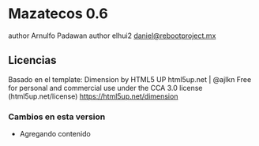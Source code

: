 # Mazatecos 0.6
author Arnulfo Padawan
author elhui2 daniel@rebootproject.mx

## Licencias
Basado en el template:
Dimension by HTML5 UP
html5up.net | @ajlkn
Free for personal and commercial use under the CCA 3.0 license (html5up.net/license)
https://html5up.net/dimension

### Cambios en esta version

- Agregando contenido